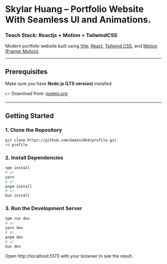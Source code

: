 # Skylar Huang – Portfolio Website With Seamless UI and Animations.

### Teach Stack: Reactjs + Motion + TailwindCSS

Modern portfolio website built using [Vite](https://vitejs.dev/), [React](https://react.dev/), [Tailwind CSS](https://tailwindcss.com/), and [Motion (Framer Motion)](https://motion.dev/).

---

## Prerequisites

Make sure you have **Node.js (LTS version)** installed.

👉 Download from: [nodejs.org](https://nodejs.org/en/download)

---

## Getting Started

### 1. Clone the Repository

```bash
git clone https://github.com/Gemini064/profile.git
cd profile
```
### 2. Install Dependencies

```bash
npm install
# or
yarn
# or
pnpm install
# or
bun install
```

### 3. Run the Development Server

```bash
npm run dev
# or
yarn dev
# or
pnpm dev
# or
bun dev
```

Open http://localhost:5173 with your browser to see the result.
